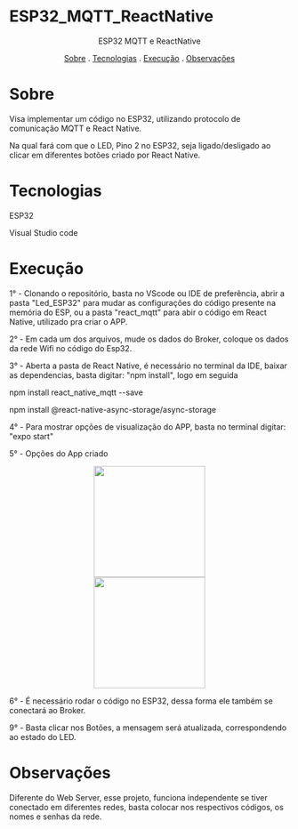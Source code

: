 
# ESP32_MQTT_ReactNative

<p align="center"> ESP32 MQTT e ReactNative </p>

<p align="center">
 <a href= "#sobre">Sobre</a> .
 <a href= "#tecnologias">Tecnologias</a> .
 <a href= "#execução">Execução</a> .
 <a href= "#observações">Observações</a> 
</p> 

# Sobre
<p> Visa implementar um código no ESP32, utilizando protocolo de comunicação MQTT e React Native.  </p>
<p> Na qual fará com que o LED, Pino 2 no ESP32, seja ligado/desligado ao clicar em diferentes botões criado por React Native. </p>

# Tecnologias
<p> ESP32 </p>
<p> Visual Studio code </p>

# Execução
<p>1° - Clonando o repositório, basta no VScode ou IDE de preferência, abrir a pasta "Led_ESP32" para mudar as configurações do código presente na memória do ESP, ou a pasta "react_mqtt" para abir o código em React Native, utilizado pra criar o APP.</p>


<p>2° - Em cada um dos arquivos, mude os dados do Broker, coloque os dados da rede Wifi no código do Esp32. </p>

<p>3° - Aberta a pasta de React Native, é necessário no terminal da IDE, baixar as dependencias, basta digitar: "npm install", logo em seguida </p>
<p> npm install react_native_mqtt --save </p>
<p> npm install @react-native-async-storage/async-storage </p>


<p>4° - Para mostrar opções de visualização do APP, basta no terminal digitar: "expo start"</p>

<p>5° - Opções do App criado </p>


<div align="center">
<img src="https://user-images.githubusercontent.com/90197643/175426789-80af94da-271b-49e9-9953-ae6947d8781b.JPG" width="200px" />
</div>         

<div align="center">
<img src="https://user-images.githubusercontent.com/90197643/175426936-a50d35ea-c99e-4bb9-b6f4-d25e5e650ada.JPG" width="200px" />
</div>     

<p>6° - É necessário rodar o código no ESP32, dessa forma ele também se conectará ao Broker. </p>


<p>9° - Basta clicar nos Botões, a mensagem será atualizada, correspondendo ao estado do LED. </p>



# Observações
<p> Diferente do Web Server, esse projeto, funciona independente se tiver conectado em diferentes redes, basta colocar nos respectivos códigos, os nomes e senhas da rede.</p>
